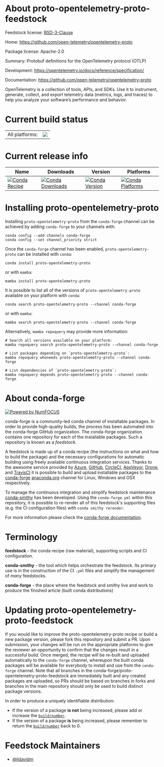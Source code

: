 About proto-opentelemetry-proto-feedstock
=========================================

Feedstock license: [BSD-3-Clause](https://github.com/conda-forge/proto-opentelemetry-proto-feedstock/blob/main/LICENSE.txt)

Home: https://github.com/open-telemetry/opentelemetry-proto

Package license: Apache-2.0

Summary: Protobuf definitions for the OpenTelemetry protocol (OTLP)

Development: https://opentelemetry.io/docs/reference/specification/

Documentation: https://github.com/open-telemetry/opentelemetry-proto

OpenTelemetry is a collection of tools, APIs, and SDKs. Use it to
instrument, generate, collect, and export telemetry data (metrics,
logs, and traces) to help you analyze your software’s performance
and behavior.


Current build status
====================


<table><tr><td>All platforms:</td>
    <td>
      <a href="https://dev.azure.com/conda-forge/feedstock-builds/_build/latest?definitionId=14771&branchName=main">
        <img src="https://dev.azure.com/conda-forge/feedstock-builds/_apis/build/status/proto-opentelemetry-proto-feedstock?branchName=main">
      </a>
    </td>
  </tr>
</table>

Current release info
====================

| Name | Downloads | Version | Platforms |
| --- | --- | --- | --- |
| [![Conda Recipe](https://img.shields.io/badge/recipe-proto--opentelemetry--proto-green.svg)](https://anaconda.org/conda-forge/proto-opentelemetry-proto) | [![Conda Downloads](https://img.shields.io/conda/dn/conda-forge/proto-opentelemetry-proto.svg)](https://anaconda.org/conda-forge/proto-opentelemetry-proto) | [![Conda Version](https://img.shields.io/conda/vn/conda-forge/proto-opentelemetry-proto.svg)](https://anaconda.org/conda-forge/proto-opentelemetry-proto) | [![Conda Platforms](https://img.shields.io/conda/pn/conda-forge/proto-opentelemetry-proto.svg)](https://anaconda.org/conda-forge/proto-opentelemetry-proto) |

Installing proto-opentelemetry-proto
====================================

Installing `proto-opentelemetry-proto` from the `conda-forge` channel can be achieved by adding `conda-forge` to your channels with:

```
conda config --add channels conda-forge
conda config --set channel_priority strict
```

Once the `conda-forge` channel has been enabled, `proto-opentelemetry-proto` can be installed with `conda`:

```
conda install proto-opentelemetry-proto
```

or with `mamba`:

```
mamba install proto-opentelemetry-proto
```

It is possible to list all of the versions of `proto-opentelemetry-proto` available on your platform with `conda`:

```
conda search proto-opentelemetry-proto --channel conda-forge
```

or with `mamba`:

```
mamba search proto-opentelemetry-proto --channel conda-forge
```

Alternatively, `mamba repoquery` may provide more information:

```
# Search all versions available on your platform:
mamba repoquery search proto-opentelemetry-proto --channel conda-forge

# List packages depending on `proto-opentelemetry-proto`:
mamba repoquery whoneeds proto-opentelemetry-proto --channel conda-forge

# List dependencies of `proto-opentelemetry-proto`:
mamba repoquery depends proto-opentelemetry-proto --channel conda-forge
```


About conda-forge
=================

[![Powered by
NumFOCUS](https://img.shields.io/badge/powered%20by-NumFOCUS-orange.svg?style=flat&colorA=E1523D&colorB=007D8A)](https://numfocus.org)

conda-forge is a community-led conda channel of installable packages.
In order to provide high-quality builds, the process has been automated into the
conda-forge GitHub organization. The conda-forge organization contains one repository
for each of the installable packages. Such a repository is known as a *feedstock*.

A feedstock is made up of a conda recipe (the instructions on what and how to build
the package) and the necessary configurations for automatic building using freely
available continuous integration services. Thanks to the awesome service provided by
[Azure](https://azure.microsoft.com/en-us/services/devops/), [GitHub](https://github.com/),
[CircleCI](https://circleci.com/), [AppVeyor](https://www.appveyor.com/),
[Drone](https://cloud.drone.io/welcome), and [TravisCI](https://travis-ci.com/)
it is possible to build and upload installable packages to the
[conda-forge](https://anaconda.org/conda-forge) [anaconda.org](https://anaconda.org/)
channel for Linux, Windows and OSX respectively.

To manage the continuous integration and simplify feedstock maintenance
[conda-smithy](https://github.com/conda-forge/conda-smithy) has been developed.
Using the ``conda-forge.yml`` within this repository, it is possible to re-render all of
this feedstock's supporting files (e.g. the CI configuration files) with ``conda smithy rerender``.

For more information please check the [conda-forge documentation](https://conda-forge.org/docs/).

Terminology
===========

**feedstock** - the conda recipe (raw material), supporting scripts and CI configuration.

**conda-smithy** - the tool which helps orchestrate the feedstock.
                   Its primary use is in the construction of the CI ``.yml`` files
                   and simplify the management of *many* feedstocks.

**conda-forge** - the place where the feedstock and smithy live and work to
                  produce the finished article (built conda distributions)


Updating proto-opentelemetry-proto-feedstock
============================================

If you would like to improve the proto-opentelemetry-proto recipe or build a new
package version, please fork this repository and submit a PR. Upon submission,
your changes will be run on the appropriate platforms to give the reviewer an
opportunity to confirm that the changes result in a successful build. Once
merged, the recipe will be re-built and uploaded automatically to the
`conda-forge` channel, whereupon the built conda packages will be available for
everybody to install and use from the `conda-forge` channel.
Note that all branches in the conda-forge/proto-opentelemetry-proto-feedstock are
immediately built and any created packages are uploaded, so PRs should be based
on branches in forks and branches in the main repository should only be used to
build distinct package versions.

In order to produce a uniquely identifiable distribution:
 * If the version of a package **is not** being increased, please add or increase
   the [``build/number``](https://docs.conda.io/projects/conda-build/en/latest/resources/define-metadata.html#build-number-and-string).
 * If the version of a package **is** being increased, please remember to return
   the [``build/number``](https://docs.conda.io/projects/conda-build/en/latest/resources/define-metadata.html#build-number-and-string)
   back to 0.

Feedstock Maintainers
=====================

* [@lidavidm](https://github.com/lidavidm/)


